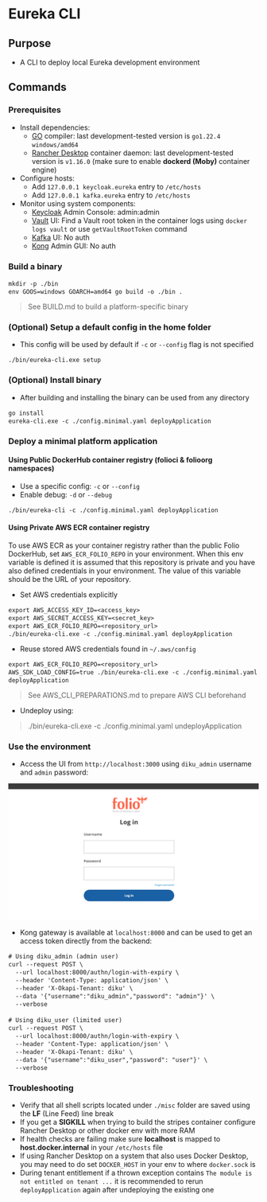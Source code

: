 # Eureka CLI

## Purpose

- A CLI to deploy local Eureka development environment

## Commands

### Prerequisites

- Install dependencies:
  - [GO](<https://go.dev/doc/install>) compiler: last development-tested version is `go1.22.4 windows/amd64`
  - [Rancher Desktop](<https://rancherdesktop.io/>) container daemon: last development-tested version is `v1.16.0` (make sure to enable **dockerd (Moby)** container engine)
- Configure hosts:
  - Add `127.0.0.1 keycloak.eureka` entry to `/etc/hosts`
  - Add `127.0.0.1 kafka.eureka` entry to `/etc/hosts`
- Monitor using system components:
  - [Keycloak](<http://keycloak.eureka:8080>) Admin Console: admin:admin
  - [Vault](<http://localhost:8200>) UI: Find a Vault root token in the container logs using `docker logs vault` or use `getVaultRootToken` command
  - [Kafka](<http://localhost:9080>) UI: No auth
  - [Kong](<http://localhost:8002>) Admin GUI: No auth  

### Build a binary
  
```shell
mkdir -p ./bin
env GOOS=windows GOARCH=amd64 go build -o ./bin .
```

> See BUILD.md to build a platform-specific binary

### (Optional) Setup a default config in the home folder

- This config will be used by default if `-c` or `--config` flag is not specified

```shell
./bin/eureka-cli.exe setup
```

### (Optional) Install binary

- After building and installing the binary can be used from any directory

```shell
go install
eureka-cli.exe -c ./config.minimal.yaml deployApplication
```

### Deploy a minimal platform application

#### Using Public DockerHub container registry (folioci & folioorg namespaces)

- Use a specific config: `-c` or `--config`
- Enable debug: `-d` or `--debug`

```shell
./bin/eureka-cli -c ./config.minimal.yaml deployApplication
```

#### Using Private AWS ECR container registry

To use AWS ECR as your container registry rather than the public Folio DockerHub, set `AWS_ECR_FOLIO_REPO` in your environment. When this env variable is defined it is assumed that this repository is private and you have also defined credentials in your environment. The value of this variable should be the URL of your repository.

- Set AWS credentials explicitly

```shell
export AWS_ACCESS_KEY_ID=<access_key>
export AWS_SECRET_ACCESS_KEY=<secret_key>
export AWS_ECR_FOLIO_REPO=<repository_url> 
./bin/eureka-cli.exe -c ./config.minimal.yaml deployApplication
```

- Reuse stored AWS credentials found in `~/.aws/config`

```shell
export AWS_ECR_FOLIO_REPO=<repository_url>
AWS_SDK_LOAD_CONFIG=true ./bin/eureka-cli.exe -c ./config.minimal.yaml deployApplication
```

> See AWS_CLI_PREPARATIONS.md to prepare AWS CLI beforehand

- Undeploy using:

> ./bin/eureka-cli.exe -c ./config.minimal.yaml undeployApplication

### Use the environment

- Access the UI from `http://localhost:3000` using `diku_admin` username and `admin` password:

![UI](images/ui_form.png)

- Kong gateway is available at `localhost:8000` and can be used to get an access token directly from the backend:

```shell
# Using diku_admin (admin user)
curl --request POST \
  --url localhost:8000/authn/login-with-expiry \
  --header 'Content-Type: application/json' \
  --header 'X-Okapi-Tenant: diku' \
  --data '{"username":"diku_admin","password": "admin"}' \
  --verbose

# Using diku_user (limited user)
curl --request POST \
  --url localhost:8000/authn/login-with-expiry \
  --header 'Content-Type: application/json' \
  --header 'X-Okapi-Tenant: diku' \
  --data '{"username":"diku_user","password": "user"}' \
  --verbose
```

### Troubleshooting

- Verify that all shell scripts located under `./misc` folder are saved using the **LF** (Line Feed) line break
- If you get a **SIGKILL** when trying to build the stripes container configure Rancher Desktop or other docker env with more RAM
- If health checks are failing make sure **localhost** is mapped to **host.docker.internal** in your `/etc/hosts` file
- If using Rancher Desktop on a system that also uses Docker Desktop, you may need to do set `DOCKER_HOST` in your env to where `docker.sock` is
- During tenant entitlement if a thrown exception contains `The module is not entitled on tenant ...` it is recommended to rerun `deployApplication` again after undeploying the existing one
